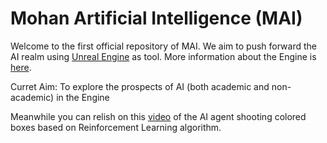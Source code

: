 Mohan Artificial Intelligence (MAI)
=======================================

Welcome to the first official repository of MAI. We aim to push forward the AI realm using [Unreal Engine](https://github.com/EpicGames/UnrealEngine)
as tool. More information about the Engine is [here](https://www.unrealengine.com/en-US/feed). 

Curret Aim: To explore the prospects of AI (both academic and non-academic) in the Engine

Meanwhile you can relish on this [video](https://www.youtube.com/watch?v=S0lqbgiEOC4) of the AI agent shooting colored boxes based on Reinforcement Learning algorithm.

